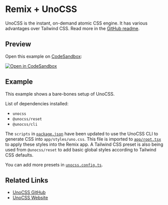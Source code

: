 # Remix + UnoCSS

UnoCSS is the instant, on-demand atomic CSS engine. It has various advantages over Tailwind CSS. Read more in the [GitHub readme](https://github.com/unocss/unocss).

## Preview

Open this example on [CodeSandbox](https://codesandbox.com):

[![Open in CodeSandbox](https://codesandbox.io/static/img/play-codesandbox.svg)](https://codesandbox.io/s/github/remix-run/examples/tree/main/unocss)

## Example

This example shows a bare-bones setup of UnoCSS.

List of dependencies installed:

- `unocss`
- `@unocss/reset`
- `@unocss/cli`

The `scripts` in [`package.json`](./package.json) have been updated to use the UnoCSS CLI to generate CSS into `app/styles/uno.css`. This file is imported to [`app/root.tsx`](./app/root.tsx) to apply these styles into the Remix app. A Tailwind CSS preset is also being used from `@unocss/reset` to add basic global styles according to Tailwind CSS defaults.

You can add more presets in [`unocss.config.ts`](./unocss.config.ts).

## Related Links

- [UnoCSS GitHub](https://github.com/unocss/unocss)
- [UnoCSS Website](https://unocss.dev/)
